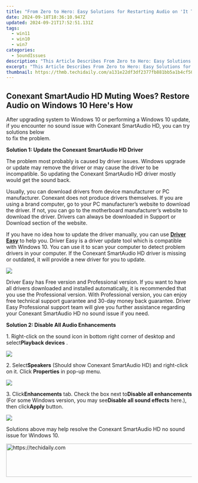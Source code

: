 ```yaml
---
title: "From Zero to Hero: Easy Solutions for Restarting Audio on 'It Takes Two'"
date: 2024-09-18T18:36:10.947Z
updated: 2024-09-21T17:52:51.131Z
tags:
  - win11
  - win10
  - win7
categories:
  - SoundIssues
description: "This Article Describes From Zero to Hero: Easy Solutions for Restarting Audio on 'It Takes Two'"
excerpt: "This Article Describes From Zero to Hero: Easy Solutions for Restarting Audio on 'It Takes Two'"
thumbnail: https://thmb.techidaily.com/a131e22df3df2377fb881bb5a1b4cf5042cfae5314bdf30aa6391ae79d2a6b0c.jpg
---
```


## Conexant SmartAudio HD Muting Woes? Restore Audio on Windows 10 Here's How

After upgrading system to Windows 10 or performing a Windows 10 update, if you encounter no sound issue with Conexant SmartAudio HD, you can try solutions below  
to fix the problem.
  
**Solution 1: Update the Conexant SmartAudio HD Driver**
  
The problem most probably is caused by driver issues. Windows upgrade or update may remove the driver or may cause the driver to be incompatible. So updating the Conexant SmartAudio HD driver mostly would get the sound back.  
  
Usually, you can download drivers from device manufacturer or PC manufacturer. Conexant does not produce drivers themselves. If you are using a brand computer, go to your PC manufacturer’s website to download the driver. If not, you can go to the motherboard manufacturer’s website to download the driver. Drivers can always be downloaded in Support or Download section of the website.
  
If you have no idea how to update the driver manually, you can use **[Driver Easy](https://tools.techidaily.com/drivereasy/download/)** to help you. Driver Easy is a driver update tool which is compatible with Windows 10\. You can use it to scan your computer to detect problem drivers in your computer. If the  Conexant SmartAudio HD driver is missing or outdated, it will provide a new driver for you to update.  
  
![](https://images.drivereasy.com/wp-content/uploads/2017/04/img_5901da3b3f5dd.jpg)

Driver Easy has Free version and Professional version. If you want to have all drivers downloaded and installed automatically, it is recommended that you use the Professional version. With Professional version, you can enjoy free technical support guarantee and 30-day money back guarantee. Driver Easy Professional support team will give you further assistance regarding your Conexant SmartAudio HD no sound issue if you need.
  
**Solution 2: Disable All Audio Enhancements**
  
 1\. Right-click on the sound icon in bottom right corner of desktop and select**Playback devices** .  
  
![](https://images.drivereasy.com/wp-content/uploads/2016/04/img_570b4f3700616.png)
  
 2\. Select**Speakers** (Should show Conexant SmartAudio HD) and right-click on it. Click **Properties** in pop-up menu.
  
![](https://images.drivereasy.com/wp-content/uploads/2016/06/img_5767b67ee879d.png)

 3\. Click**Enhancements** tab. Check the box next to**Disable all enhancements**  (For some Windows version, you may see**Disable all sound effects** here.), then click**Apply** button.  
  
![](https://images.drivereasy.com/wp-content/uploads/2016/06/img_5767b470a7710.png)
  
 Solutions above may help resolve the Conexant SmartAudio HD no sound issue for Windows 10.

<ins class="adsbygoogle"
     style="display:block"
     data-ad-format="autorelaxed"
     data-ad-client="ca-pub-7571918770474297"
     data-ad-slot="1223367746"></ins>

<ins class="adsbygoogle"
     style="display:block"
     data-ad-client="ca-pub-7571918770474297"
     data-ad-slot="8358498916"
     data-ad-format="auto"
     data-full-width-responsive="true"></ins>



<!-- affiliate ads begin -->
<a href="https://appsumo.8odi.net/c/5597632/2130887/7443" target="_top" id="2130887">
  <img src="//a.impactradius-go.com/display-ad/7443-2130887" border="0" alt="https://techidaily.com" width="728" height="90"/>
</a>
<img height="0" width="0" src="https://appsumo.8odi.net/i/5597632/2130887/7443" style="position:absolute;visibility:hidden;" border="0" />
<!-- affiliate ads end -->

